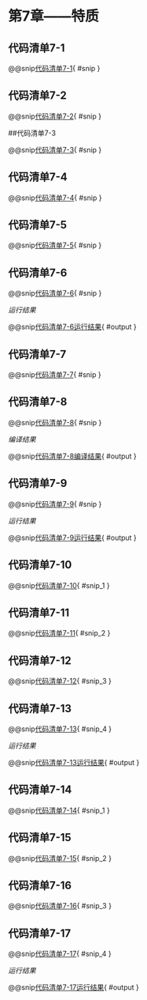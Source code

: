 # 第7章——特质

## 代码清单7-1

@@snip[代码清单7-1](../../main/scala/chapter7/HumanWithListen.scala){ #snip }

## 代码清单7-2

@@snip[代码清单7-2](../../main/scala/chapter7/Friend.scala){ #snip }

##代码清单7-3

@@snip[代码清单7-3](../../main/scala/chapter7/Human.scala){ #snip }

## 代码清单7-4

@@snip[代码清单7-4](../../main/scala/chapter7/Dog.scala){ #snip }

## 代码清单7-5

@@snip[代码清单7-5](../../main/scala/chapter7/Animal.scala){ #snip }

## 代码清单7-6

@@snip[代码清单7-6](../../main/scala/chapter7/UseFriend.scala){ #snip }

*运行结果*

@@snip[代码清单7-6运行结果](../../main/scala/chapter7/shoutput/RunUseFriend.output){ #output }

## 代码清单7-7

@@snip[代码清单7-7](../../main/scala/chapter7/Cat.scala){ #snip }

## 代码清单7-8

@@snip[代码清单7-8](../../test/scala/chapter7/UseCat.scala){ #snip }

*编译结果*

@@snip[代码清单7-8编译结果](../../main/scala/chapter7/shoutput/RunUseCat.output){ #output }

## 代码清单7-9

@@snip[代码清单7-9](../../main/scala/chapter7/TreatCatAsFriend.scala){ #snip }

*运行结果*

@@snip[代码清单7-9运行结果](../../main/scala/chapter7/shoutput/RunTreatCatAsFriend.output){ #output }

## 代码清单7-10

@@snip[代码清单7-10](../../main/scala/chapter7/Decorator.scala){ #snip_1 }

## 代码清单7-11

@@snip[代码清单7-11](../../main/scala/chapter7/Decorator.scala){ #snip_2 }

## 代码清单7-12

@@snip[代码清单7-12](../../main/scala/chapter7/Decorator.scala){ #snip_3 }

## 代码清单7-13

@@snip[代码清单7-13](../../main/scala/chapter7/Decorator.scala){ #snip_4 }

*运行结果*

@@snip[代码清单7-13运行结果](../../main/scala/chapter7/output/Decorator.output){ #output }

## 代码清单7-14

@@snip[代码清单7-14](../../main/scala/chapter7/MethodBinding.scala){ #snip_1 }

## 代码清单7-15

@@snip[代码清单7-15](../../main/scala/chapter7/MethodBinding.scala){ #snip_2 }

## 代码清单7-16

@@snip[代码清单7-16](../../main/scala/chapter7/MethodBinding.scala){ #snip_3 }

## 代码清单7-17

@@snip[代码清单7-17](../../main/scala/chapter7/MethodBinding.scala){ #snip_4 }

*运行结果*

@@snip[代码清单7-17运行结果](../../main/scala/chapter7/output/MethodBinding.output){ #output }